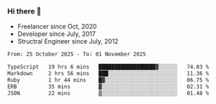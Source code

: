 ### Hi there 👋

- Freelancer since Oct, 2020
- Developer since July, 2017
- Structral Engineer since July, 2012

<!--START_SECTION:waka-->

```txt
From: 25 October 2025 - To: 01 November 2025

TypeScript   19 hrs 6 mins   ██████████████████▓░░░░░░   74.03 %
Markdown     2 hrs 56 mins   ███░░░░░░░░░░░░░░░░░░░░░░   11.36 %
Ruby         1 hr 44 mins    █▓░░░░░░░░░░░░░░░░░░░░░░░   06.75 %
ERB          35 mins         ▓░░░░░░░░░░░░░░░░░░░░░░░░   02.31 %
JSON         22 mins         ▒░░░░░░░░░░░░░░░░░░░░░░░░   01.48 %
```

<!--END_SECTION:waka-->
